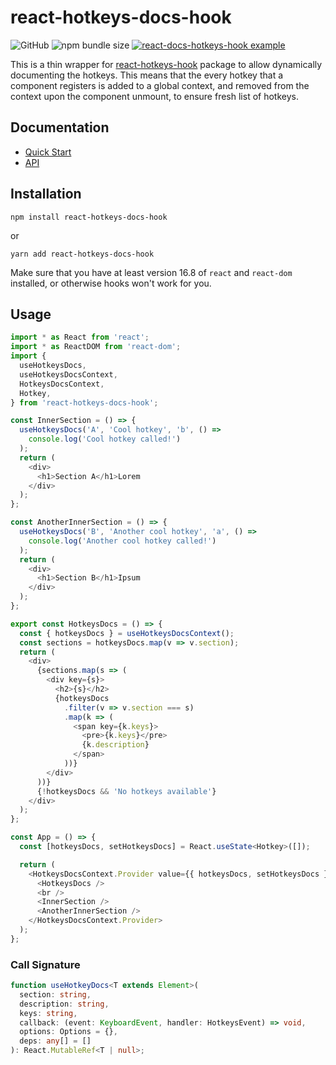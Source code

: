 # react-hotkeys-docs-hook

![GitHub](https://img.shields.io/github/license/liorp/react-hotkeys-docs-hook)
![npm bundle size](https://img.shields.io/bundlephobia/minzip/react-hotkeys-docs-hook)
[![react-docs-hotkeys-hook example](https://codesandbox.io/static/img/play-codesandbox.svg)](https://codesandbox.io/s/react-docs-hotkeys-hook-example-87ifc?fontsize=14&hidenavigation=1&theme=dark)

This is a thin wrapper for [react-hotkeys-hook](https://react-hotkeys-hook.vercel.app/) package to allow dynamically documenting the hotkeys.
This means that the every hotkey that a component registers is added to a global context, and removed from the context upon the component unmount, to ensure fresh list of hotkeys.

## Documentation

- [Quick Start](https://react-hotkeys-docs-hook.vercel.app/docs/intro)
- [API](https://react-hotkeys-docs-hook.vercel.app/docs/api/useHotkeysDocs)

## Installation

```shell
npm install react-hotkeys-docs-hook
```

or

```shell
yarn add react-hotkeys-docs-hook
```

Make sure that you have at least version 16.8 of `react` and `react-dom` installed, or otherwise hooks won't work for you.

## Usage

```ts
import * as React from 'react';
import * as ReactDOM from 'react-dom';
import {
  useHotkeysDocs,
  useHotkeysDocsContext,
  HotkeysDocsContext,
  Hotkey,
} from 'react-hotkeys-docs-hook';

const InnerSection = () => {
  useHotkeysDocs('A', 'Cool hotkey', 'b', () =>
    console.log('Cool hotkey called!')
  );
  return (
    <div>
      <h1>Section A</h1>Lorem
    </div>
  );
};

const AnotherInnerSection = () => {
  useHotkeysDocs('B', 'Another cool hotkey', 'a', () =>
    console.log('Another cool hotkey called!')
  );
  return (
    <div>
      <h1>Section B</h1>Ipsum
    </div>
  );
};

export const HotkeysDocs = () => {
  const { hotkeysDocs } = useHotkeysDocsContext();
  const sections = hotkeysDocs.map(v => v.section);
  return (
    <div>
      {sections.map(s => (
        <div key={s}>
          <h2>{s}</h2>
          {hotkeysDocs
            .filter(v => v.section === s)
            .map(k => (
              <span key={k.keys}>
                <pre>{k.keys}</pre>
                {k.description}
              </span>
            ))}
        </div>
      ))}
      {!hotkeysDocs && 'No hotkeys available'}
    </div>
  );
};

const App = () => {
  const [hotkeysDocs, setHotkeysDocs] = React.useState<Hotkey>([]);

  return (
    <HotkeysDocsContext.Provider value={{ hotkeysDocs, setHotkeysDocs }}>
      <HotkeysDocs />
      <br />
      <InnerSection />
      <AnotherInnerSection />
    </HotkeysDocsContext.Provider>
  );
};
```

### Call Signature

```ts
function useHotkeyDocs<T extends Element>(
  section: string,
  description: string,
  keys: string,
  callback: (event: KeyboardEvent, handler: HotkeysEvent) => void,
  options: Options = {},
  deps: any[] = []
): React.MutableRef<T | null>;
```
